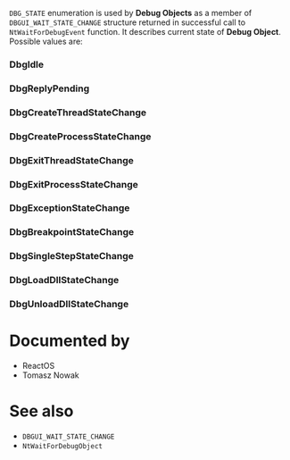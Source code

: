 `DBG_STATE` enumeration is used by **Debug Objects** as a member of `DBGUI_WAIT_STATE_CHANGE` structure returned in successful call to `NtWaitForDebugEvent` function. It describes current state of **Debug Object**. Possible values are:

### DbgIdle

### DbgReplyPending

### DbgCreateThreadStateChange

### DbgCreateProcessStateChange

### DbgExitThreadStateChange

### DbgExitProcessStateChange

### DbgExceptionStateChange

### DbgBreakpointStateChange

### DbgSingleStepStateChange

### DbgLoadDllStateChange

### DbgUnloadDllStateChange

# Documented by

* ReactOS
* Tomasz Nowak

# See also

* `DBGUI_WAIT_STATE_CHANGE`
* `NtWaitForDebugObject`
